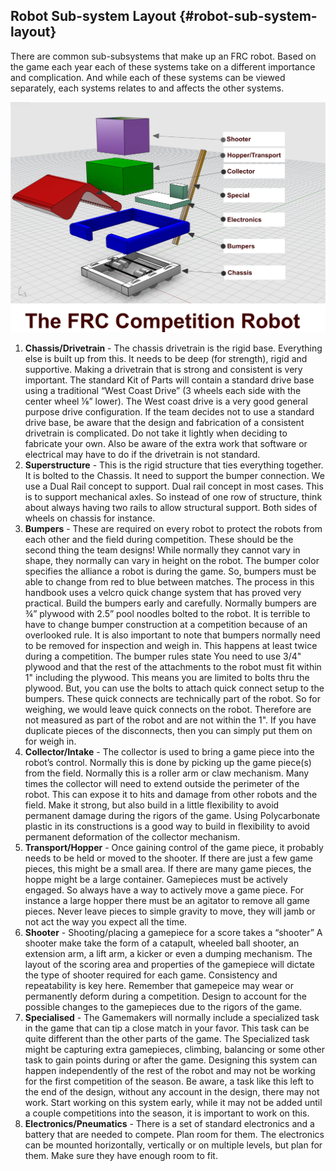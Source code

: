 ## Robot Sub-system Layout {#robot-sub-system-layout}

There are common sub-subsystems that make up an FRC robot. Based on the game each year each of these systems take on a different importance and complication. And while each of these systems can be viewed separately, each systems relates to and affects the other systems.

![comp robot schmatic.png](../assets/comp_robot_schmatic.png)

1.  **Chassis/Drivetrain** - The chassis drivetrain is the rigid base. Everything else is built up from this. It needs to be deep (for strength), rigid and supportive. Making a drivetrain that is strong and consistent is very important. The standard Kit of Parts will contain a standard drive base using a traditional “West Coast Drive” (3 wheels each side with the center wheel ⅛” lower). The West coast drive is a very good general purpose drive configuration. If the team decides not to use a standard drive base, be aware that the design and fabrication of a consistent drivetrain is complicated. Do not take it lightly when deciding to fabricate your own. Also be aware of the extra work that software or electrical may have to do if the drivetrain is not standard.
2.  **Superstructure** - This is the rigid structure that ties everything together. It is bolted to the Chassis. It need to support the bumper connection. We use a Dual Rail concept to support. Dual rail concept in most cases. This is to support mechanical axles. So instead of one row of structure, think about always having two rails to allow structural support. Both sides of wheels on chassis for instance.
3.  **Bumpers** - These are required on every robot to protect the robots from each other and the field during competition. These should be the second thing the team designs! While normally they cannot vary in shape, they normally can vary in height on the robot. The bumper color specifies the alliance a robot is during the game. So, bumpers must be able to change from red to blue between matches. The process in this handbook uses a velcro quick change system that has proved very practical. Build the bumpers early and carefully. Normally bumpers are ¾” plywood with 2.5” pool noodles bolted to the robot. It is terrible to have to change bumper construction at a competition because of an overlooked rule. It is also important to note that bumpers normally need to be removed for inspection and weigh in. This happens at least twice during a competition. The bumper rules state You need to use 3/4&quot; plywood and that the rest of the attachments to the robot must fit within 1&quot; including the plywood. This means you are limited to bolts thru the plywood. But, you can use the bolts to attach quick connect setup to the bumpers. These quick connects are technically part of the robot. So for weighing, we would leave quick connects on the robot. Therefore are not measured as part of the robot and are not within the 1&quot;. If you have duplicate pieces of the disconnects, then you can simply put them on for weigh in.
4.  **Collector/Intake** - The collector is used to bring a game piece into the robot’s control. Normally this is done by picking up the game piece(s) from the field. Normally this is a roller arm or claw mechanism. Many times the collector will need to extend outside the perimeter of the robot. This can expose it to hits and damage from other robots and the field. Make it strong, but also build in a little flexibility to avoid permanent damage during the rigors of the game. Using Polycarbonate plastic in its constructions is a good way to build in flexibility to avoid permanent deformation of the collector mechanism.
5.  **Transport/Hopper** - Once gaining control of the game piece, it probably needs to be held or moved to the shooter. If there are just a few game pieces, this might be a small area. If there are many game pieces, the hoppe might be a large container. Gamepieces must be actively engaged. So always have a way to actively move a game piece. For instance a large hopper there must be an agitator to remove all game pieces. Never leave pieces to simple gravity to move, they will jamb or not act the way you expect all the time.
6.  **Shooter** - Shooting/placing a gamepiece for a score takes a “shooter” A shooter make take the form of a catapult, wheeled ball shooter, an extension arm, a lift arm, a kicker or even a dumping mechanism. The layout of the scoring area and properties of the gamepiece will dictate the type of shooter required for each game. Consistency and repeatability is key here. Remember that gamepeice may wear or permanently deform during a competition. Design to account for the possible changes to the gamepieces due to the rigors of the game.
7.  **Specialised** - The Gamemakers will normally include a specialized task in the game that can tip a close match in your favor. This task can be quite different than the other parts of the game. The Specialized task might be capturing extra gamepieces, climbing, balancing or some other task to gain points during or after the game. Designing this system can happen independently of the rest of the robot and may not be working for the first competition of the season. Be aware, a task like this left to the end of the design, without any account in the design, there may not work. Start working on this system early, while it may not be added until a couple competitions into the season, it is important to work on this.
8.  **Electronics/Pneumatics** - There is a set of standard electronics and a battery that are needed to compete. Plan room for them. The electronics can be mounted horizontally, vertically or on multiple levels, but plan for them. Make sure they have enough room to fit.